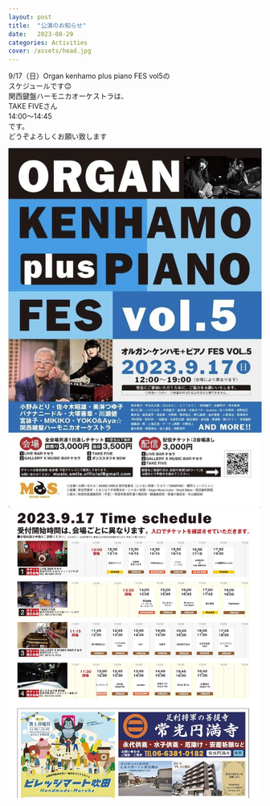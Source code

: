 ```yaml
---
layout: post
title:  "公演のお知らせ"
date:   2023-08-29 
categories: Activities
cover: /assets/head.jpg
---
```

  
9/17（日）Organ kenhamo plus piano FES vol5の  
スケジュールです😊  
関西鍵盤ハーモニカオーケストラは、  
TAKE FIVEさん  
14:00〜14:45  
です。  
どうぞよろしくお願い致します  
  
  
<img border="0" src="/assets/organkenhamovol5-1.jpg">    
<img border="0" src="/assets/organkenhamovol5-2.jpg">    